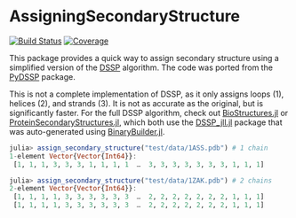 # AssigningSecondaryStructure

[![Build Status](https://github.com/MurrellGroup/AssigningSecondaryStructure.jl/actions/workflows/CI.yml/badge.svg?branch=main)](https://github.com/MurrellGroup/AssigningSecondaryStructure.jl/actions/workflows/CI.yml?query=branch%3Amain)
[![Coverage](https://codecov.io/gh/MurrellGroup/AssigningSecondaryStructure.jl/branch/main/graph/badge.svg)](https://codecov.io/gh/MurrellGroup/AssigningSecondaryStructure.jl)

This package provides a quick way to assign secondary structure using a simplified version of the [DSSP](https://swift.cmbi.umcn.nl/gv/dssp/) algorithm. The code was ported from the [PyDSSP](https://github.com/ShintaroMinami/PyDSSP) package.

This is not a complete implementation of DSSP, as it only assigns loops (1), helices (2), and strands (3). It is not as accurate as the original, but is significantly faster. For the full DSSP algorithm, check out [BioStructures.jl](https://github.com/BioJulia/BioStructures.jl) or [ProteinSecondaryStructures.jl](https://github.com/m3g/ProteinSecondaryStructures.jl), which both use the [DSSP_jll.jl](https://docs.juliahub.com/General/DSSP_jll/stable/) package that was auto-generated using [BinaryBuilder.jl](https://github.com/JuliaPackaging/BinaryBuilder.jl). 

```julia
julia> assign_secondary_structure("test/data/1ASS.pdb") # 1 chain
1-element Vector{Vector{Int64}}:
 [1, 1, 1, 3, 3, 3, 1, 1, 1, 1  …  3, 3, 3, 3, 3, 3, 3, 1, 1, 1]

julia> assign_secondary_structure("test/data/1ZAK.pdb") # 2 chains
2-element Vector{Vector{Int64}}:
 [1, 1, 1, 1, 3, 3, 3, 3, 3, 3  …  2, 2, 2, 2, 2, 2, 2, 1, 1, 1]
 [1, 1, 1, 1, 3, 3, 3, 3, 3, 3  …  2, 2, 2, 2, 2, 2, 2, 1, 1, 1]
```